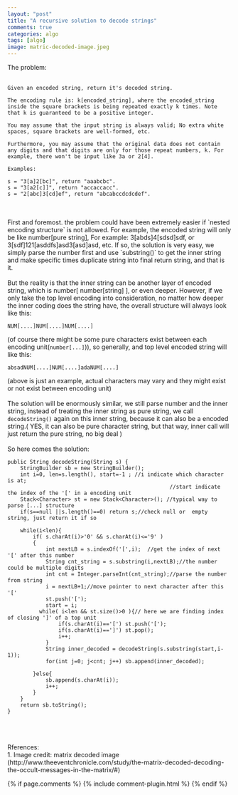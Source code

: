 ```yaml
---
layout: "post"
title: "A recursive solution to decode strings"
comments: true
categories: algo
tags: [algo]
image: matric-decoded-image.jpeg
---
```


The problem:<br/>
<br/>

```
Given an encoded string, return it's decoded string.

The encoding rule is: k[encoded_string], where the encoded_string inside the square brackets is being repeated exactly k times. Note that k is guaranteed to be a positive integer.

You may assume that the input string is always valid; No extra white spaces, square brackets are well-formed, etc.

Furthermore, you may assume that the original data does not contain any digits and that digits are only for those repeat numbers, k. For example, there won't be input like 3a or 2[4].

Examples:

s = "3[a]2[bc]", return "aaabcbc".
s = "3[a2[c]]", return "accaccacc".
s = "2[abc]3[cd]ef", return "abcabccdcdcdef".
```
<br/>
<br/>
First and foremost. the problem could have been extremely easier if `nested encoding structure` is not allowed. For example, the encoded string will only be like number[pure string], For example: 3[abds]4[sdsd]sdf, or 3[sdf]121[asddfs]asd3[asd]asd, etc. If so, the solution is very easy, we simply parse the number first and use `substring()` to get the inner string and make specific times duplicate string into final return string, and that is it.<br/>
<br/>
But the reality is that the inner string can be another layer of encoded string, which is number[ number[string] ], or even deeper. However, if we only take the top level encoding into consideration, no matter how deeper the inner coding does the string have, the overall structure will always look like this:

```
NUM[....]NUM[....]NUM[....]
```

(of course there might be some pure characters exist between each encoding unit(`number[...]`)), so generally, and top level encoded string will like this:

```
absadNUM[....]NUM[....]adaNUM[....]
```

(above is just an example, actual characters may vary and they might exist or not exist between encoding unit)
<br/>
<br/>
The solution will be enormously similar, we still parse number and the inner string, instead of treating the inner string as pure string, we call `decodeString()` again  on this inner string, because it can also be a encoded string.( YES, it can also be pure character string, but that way, inner call will just return the pure string, no big deal )
<br/>
<br/>
So here comes the solution:<br/>

```
public String decodeString(String s) {
    StringBuilder sb = new StringBuilder();
    int i=0, len=s.length(), start=-1 ; //i indicate which character is at;
                                                   //start indicate the index of the '[' in a encoding unit
    Stack<Character> st = new Stack<Character>(); //typical way to parse [...] structure
    if(s==null ||s.length()==0) return s;//check null or  empty  string, just return it if so
    
    while(i<len){
        if( s.charAt(i)>'0' && s.charAt(i)<='9' )
        {
            int nextLB = s.indexOf('[',i);  //get the index of next '[' after this number
            String cnt_string = s.substring(i,nextLB);//the number could be multiple digits
            int cnt = Integer.parseInt(cnt_string);//parse the number from string
            i = nextLB+1;//move pointer to next character after this '['
            st.push('[');
            start = i;
          while( i<len && st.size()>0 ){// here we are finding index of closing ']' of a top unit
                if(s.charAt(i)=='[') st.push('[');
                if(s.charAt(i)==']') st.pop();
                i++;
            }
            String inner_decoded = decodeString(s.substring(start,i-1));
            for(int j=0; j<cnt; j++) sb.append(inner_decoded);
            
        }else{
            sb.append(s.charAt(i));
            i++;
        }
    }
    return sb.toString();
}
```
<br/>
<br/>
<br/>
Rferences:<br/>
1. Image credit: matrix decoded image (http://www.theeventchronicle.com/study/the-matrix-decoded-decoding-the-occult-messages-in-the-matrix/#)


{% if page.comments %} 
{% include comment-plugin.html %}
{% endif %}
